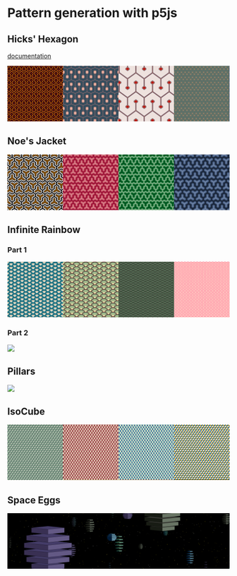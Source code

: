 # Pattern generation with p5js

## Hicks' Hexagon

[documentation](doc/hickshexagon.md)

![](images/HicksHexagon/HICKSHEXAGON.png)

## Noe's Jacket

![](images/NoesJacket/NOESJACKET.png)

## Infinite Rainbow

### Part 1

![](images/InfiniteRainbow/INFINITERAINBOW.png)

### Part 2

![](images/InfiniteRainbow2/INFINITERAINBOW2.png)


## Pillars

![](images/Pillars/PILLAR.png)

## IsoCube

![](images/IsoCube/ISOCUBE.png)

## Space Eggs

![](images/SPACEEGGS.png)
